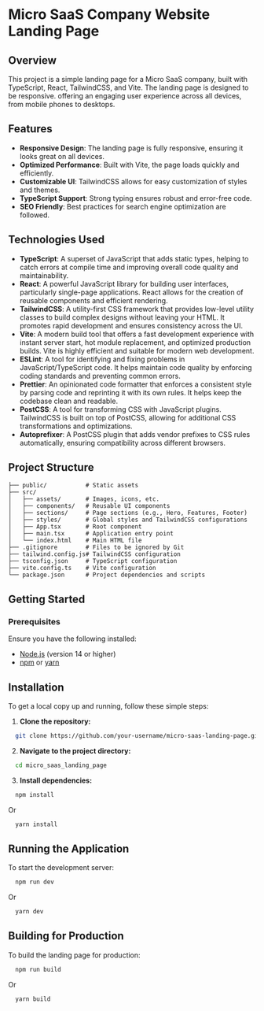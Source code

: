 # Micro SaaS Company Website Landing Page 

## Overview

This project is a simple landing page for a Micro SaaS company, built with TypeScript, React, TailwindCSS, and Vite. The landing page is designed to be responsive. offering an engaging user experience across all devices, from mobile phones to desktops. 

## Features

- **Responsive Design**: The landing page is fully responsive, ensuring it looks great on all devices.
- **Optimized Performance**: Built with Vite, the page loads quickly and efficiently.
- **Customizable UI**: TailwindCSS allows for easy customization of styles and themes.
- **TypeScript Support**: Strong typing ensures robust and error-free code.
- **SEO Friendly**: Best practices for search engine optimization are followed.

## Technologies Used

- **TypeScript**: A superset of JavaScript that adds static types, helping to catch errors at compile time and improving overall code quality and maintainability.
- **React**: A powerful JavaScript library for building user interfaces, particularly single-page applications. React allows for the creation of reusable components and efficient rendering.
- **TailwindCSS**: A utility-first CSS framework that provides low-level utility classes to build complex designs without leaving your HTML. It promotes rapid development and ensures consistency across the UI.
- **Vite**: A modern build tool that offers a fast development experience with instant server start, hot module replacement, and optimized production builds. Vite is highly efficient and suitable for modern web development.
- **ESLint**: A tool for identifying and fixing problems in JavaScript/TypeScript code. It helps maintain code quality by enforcing coding standards and preventing common errors.
- **Prettier**: An opinionated code formatter that enforces a consistent style by parsing code and reprinting it with its own rules. It helps keep the codebase clean and readable.
- **PostCSS**: A tool for transforming CSS with JavaScript plugins. TailwindCSS is built on top of PostCSS, allowing for additional CSS transformations and optimizations.
- **Autoprefixer**: A PostCSS plugin that adds vendor prefixes to CSS rules automatically, ensuring compatibility across different browsers.

## Project Structure

```plaintext
├── public/           # Static assets
├── src/
│   ├── assets/       # Images, icons, etc.
│   ├── components/   # Reusable UI components
│   ├── sections/     # Page sections (e.g., Hero, Features, Footer)
│   ├── styles/       # Global styles and TailwindCSS configurations
│   ├── App.tsx       # Root component
│   ├── main.tsx      # Application entry point
│   └── index.html    # Main HTML file
├── .gitignore        # Files to be ignored by Git
├── tailwind.config.js# TailwindCSS configuration
├── tsconfig.json     # TypeScript configuration
├── vite.config.ts    # Vite configuration
└── package.json      # Project dependencies and scripts
```

## Getting Started

### Prerequisites

Ensure you have the following installed:

- [Node.js](https://nodejs.org/en/) (version 14 or higher)
- [npm](https://www.npmjs.com/) or [yarn](https://yarnpkg.com/)

## Installation

To get a local copy up and running, follow these simple steps:

1. **Clone the repository:**

  ```bash
    git clone https://github.com/your-username/micro-saas-landing-page.git
  ```

2. **Navigate to the project directory:**

  ```bash
    cd micro_saas_landing_page
  ```

3. **Install dependencies:**

  ```bash
    npm install
  ```

Or

  ```bash
    yarn install
  ```

## Running the Application

To start the development server:

  ```bash
    npm run dev
  ```

Or

  ```bash
    yarn dev
  ```

## Building for Production

To build the landing page for production:

  ```bash
    npm run build
  ```

Or

  ```bash
    yarn build
  ```
